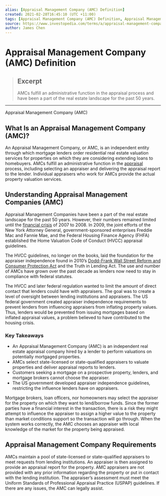 ```yaml
---
alias: [Appraisal Management Company (AMC) Definition]
created: 2021-02-28T16:45:10 (UTC +11:00)
tags: [Appraisal Management Company (AMC) Definition, Appraisal Management Company (AMC)]
source: https://www.investopedia.com/terms/a/appraisal-management-company-amc.asp
author: James Chen
---
```


# Appraisal Management Company (AMC) Definition

> ## Excerpt
> AMCs fulfill an administrative function in the appraisal process and have been a part of the real estate landscape for the past 50 years.

---

Appraisal Management Company (AMC)
## What Is an Appraisal Management Company (AMC)?

An Appraisal Management Company, or AMC, is an independent entity through which mortgage lenders order residential real estate valuation services for properties on which they are considering extending loans to homebuyers. AMCs fulfill an administrative function in the [appraisal](https://www.investopedia.com/terms/a/appraisal.asp) process, including selecting an appraiser and delivering the appraisal report to the lender. Individual appraisers who work for AMCs provide the actual property valuation services.

## Understanding Appraisal Management Companies (AMC)

Appraisal Management Companies have been a part of the real estate landscape for the past 50 years. However, their numbers remained limited until the [financial crisis](https://www.investopedia.com/articles/economics/09/financial-crisis-review.asp) of 2007 to 2008. In 2009, the joint efforts of the New York Attorney General, government-sponsored enterprises Freddie Mac and Fannie Mae, and the Federal Housing Finance Agency (FHFA) established the Home Valuation Code of Conduct (HVCC) appraisal guidelines.

The HVCC guidelines, no longer on the books, laid the foundation for the appraiser independence found in 2010’s [Dodd-Frank Wall Street Reform and Consumer Protection Act](https://www.investopedia.com/terms/d/dodd-frank-financial-regulatory-reform-bill.asp) and the Truth in Lending Act. The use and number of AMCs have grown over the past decade as lenders now need to stay in compliance with federal statutes.

The HVCC and later federal regulation wanted to limit the amount of direct contact that lenders could have with appraisers. The goal was to create a level of oversight between lending institutions and appraisers. The US federal government created appraiser independence requirements to prevent lenders from influencing appraisers from inflating property values. Thus, lenders would be prevented from issuing mortgages based on inflated appraisal values, a problem believed to have contributed to the housing crisis.

### Key Takeaways

-   An Appraisal Management Company (AMC) is an independent real estate appraisal company hired by a lender to perform valuations on potentially mortgaged properties.
-   AMCs select state-licensed or state-qualified appraisers to valuate properties and deliver appraisal reports to lenders.
-   Customers seeking a mortgage on a prospective property, lenders, and mortgage brokers cannot choose the appraiser.
-   The US government developed appraiser independence guidelines, restricting the influence lenders have on appraisers.

Mortgage brokers, loan officers, nor homeowners may select the appraiser for the property on which they want to lend/borrow funds. Since the former parties have a financial interest in the transaction, there is a risk they might attempt to influence the appraiser to assign a higher value to the property than market conditions support so the transaction will go through. When the system works correctly, the AMC chooses an appraiser with local knowledge of the market for the property being appraised.

## Appraisal Management Company Requirements

AMCs maintain a pool of state-licensed or state-qualified appraisers to meet requests from lending institutions. An appraiser is then assigned to provide an appraisal report for the property. AMC appraisers are not provided with any prior information regarding the property or put in contact with the lending institution. The appraiser’s assessment must meet the Uniform Standards of Professional Appraisal Practice (USPAP) guidelines. If there are any issues, the AMC can legally assist.
